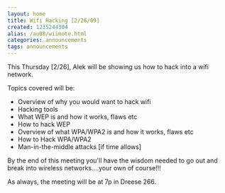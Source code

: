 ```yaml
---
layout: home
title: Wifi Hacking [2/26/09]
created: 1235244304
alias: /au08/wiimote.html
categories: announcements
tags: announcements
---
```

This Thursday [2/26], Alek will be showing us how to hack into a wifi network.

Topics covered will be:

  - Overview of why you would want to hack wifi
  - Hacking tools
  - What WEP is and how it works, flaws etc
  - How to hack WEP
  - Overview of what WPA/WPA2 is and how it works, flaws etc
  - How to Hack WPA/WPA2
  - Man-in-the-middle attacks [if time allows]

By the end of this meeting you'll have the wisdom needed to go out and break into wireless networks....your own of course!!!

As always, the meeting will be at 7p in Dreese 266.
